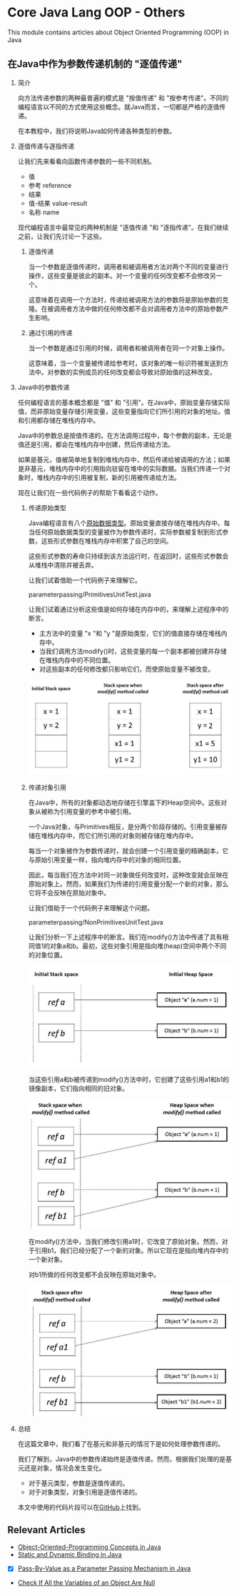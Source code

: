 # Core Java Lang OOP - Others

This module contains articles about Object Oriented Programming (OOP) in Java

## 在Java中作为参数传递机制的 "逐值传递"

1. 简介

    向方法传递参数的两种最普遍的模式是 "按值传递" 和 "按参考传递"。不同的编程语言以不同的方式使用这些概念。就Java而言，一切都是严格的逐值传递。

    在本教程中，我们将说明Java如何传递各种类型的参数。

2. 逐值传递与逐指传递

    让我们先来看看向函数传递参数的一些不同机制。

    - 值
    - 参考 reference
    - 结果
    - 值-结果 value-result
    - 名称 name

    现代编程语言中最常见的两种机制是 "逐值传递 "和 "逐指传递"。在我们继续之前，让我们先讨论一下这些。

    1. 逐值传递

        当一个参数是逐值传递时，调用者和被调用者方法对两个不同的变量进行操作，这些变量是彼此的副本。对一个变量的任何改变都不会修改另一个。

        这意味着在调用一个方法时，传递给被调用方法的参数将是原始参数的克隆。在被调用者方法中做的任何修改都不会对调用者方法中的原始参数产生影响。

    2. 通过引用的传递

        当一个参数是通过引用的时候，调用者和被调用者在同一个对象上操作。

        这意味着，当一个变量被传递给参考时，该对象的唯一标识符被发送到方法中。对参数的实例成员的任何改变都会导致对原始值的这种改变。

3. Java中的参数传递

    任何编程语言的基本概念都是 "值" 和 "引用"。在Java中，原始变量存储实际值，而非原始变量存储引用变量，这些变量指向它们所引用的对象的地址。值和引用都存储在堆栈内存中。

    Java中的参数总是按值传递的。在方法调用过程中，每个参数的副本，无论是值还是引用，都会在堆栈内存中创建，然后传递给方法。

    如果是基元，值被简单地复制到堆栈内存中，然后传递给被调用的方法；如果是非基元，堆栈内存中的引用指向驻留在堆中的实际数据。当我们传递一个对象时，堆栈内存中的引用被复制，新的引用被传递给方法。

    现在让我们在一些代码例子的帮助下看看这个动作。

    1. 传递原始类型

        Java编程语言有八个[原始数据类型](https://www.baeldung.com/java-primitives)。原始变量直接存储在堆栈内存中。每当任何原始数据类型的变量被作为参数传递时，实际参数被复制到形式参数，这些形式参数在堆栈内存中积累了自己的空间。

        这些形式参数的寿命只持续到该方法运行时，在返回时，这些形式参数会从堆栈中清除并被丢弃。

        让我们试着借助一个代码例子来理解它。

        parameterpassing/PrimitivesUnitTest.java

        让我们试着通过分析这些值是如何存储在内存中的，来理解上述程序中的断言。

        - 主方法中的变量 "x "和 "y "是原始类型，它们的值直接存储在堆栈内存中。
        - 当我们调用方法modify()时，这些变量的每一个副本都被创建并存储在堆栈内存中的不同位置。
        - 对这些副本的任何修改都只影响它们，而使原始变量不被改变。

        ![pass by value primitives](./pic/baeldung_-_pass_by_value_-_passing_primitives.jpg)

    2. 传递对象引用

        在Java中，所有的对象都动态地存储在引擎盖下的Heap空间中。这些对象从被称为引用变量的参考中被引用。

        一个Java对象，与Primitives相反，是分两个阶段存储的。引用变量被存储在堆栈内存中，而它们所引用的对象则被存储在堆内存中。

        每当一个对象被作为参数传递时，就会创建一个引用变量的精确副本，它与原始引用变量一样，指向堆内存中的对象的相同位置。

        因此，每当我们在方法中对同一对象做任何改变时，这种改变就会反映在原始对象上。然而，如果我们为传递的引用变量分配一个新的对象，那么它将不会反映在原始对象中。

        让我们借助于一个代码例子来理解这个问题。

        parameterpassing/NonPrimitivesUnitTest.java

        让我们分析一下上述程序中的断言。我们在modify()方法中传递了具有相同值1的对象a和b。最初，这些对象引用是指向堆(heap)空间中两个不同的对象位置。

        ![pass by value initial](./pic/baeldung_-_pass_by_value_-_passing_primitives_-_initial.jpg)

        当这些引用a和b被传递到modify()方法中时，它创建了这些引用a1和b1的镜像副本，它们指向相同的旧对象。

        ![_before_method_ca](./pic/baeldung_-_pass_by_value_-_passing_primitives_-_before_method_ca.jpg)

        在modify()方法中，当我们修改引用a1时，它改变了原始对象。然而，对于引用b1，我们已经分配了一个新的对象。所以它现在是指向堆内存中的一个新对象。

        对b1所做的任何改变都不会反映在原始对象中。

        ![_after_method_cal](./pic/baeldung_-_pass_by_value_-_passing_primitives_-_after_method_cal.jpg)

4. 总结

    在这篇文章中，我们看了在基元和非基元的情况下是如何处理参数传递的。

    我们了解到，Java中的参数传递始终是逐值传递。然而，根据我们处理的是基元还是对象，情况会发生变化。

    - 对于基元类型，参数是逐值传递的。
    - 对于对象类型，对象引用是逐值传递的。

    本文中使用的代码片段可以在[GitHub](https://github.com/eugenp/tutorials/tree/master/core-java-modules/core-java-lang-oop-others)上找到。

## Relevant Articles

- [Object-Oriented-Programming Concepts in Java](https://www.baeldung.com/java-oop)
- [Static and Dynamic Binding in Java](https://www.baeldung.com/java-static-dynamic-binding)
- [x] [Pass-By-Value as a Parameter Passing Mechanism in Java](https://www.baeldung.com/java-pass-by-value-or-pass-by-reference)
- [Check If All the Variables of an Object Are Null](https://www.baeldung.com/java-check-all-variables-object-null)
